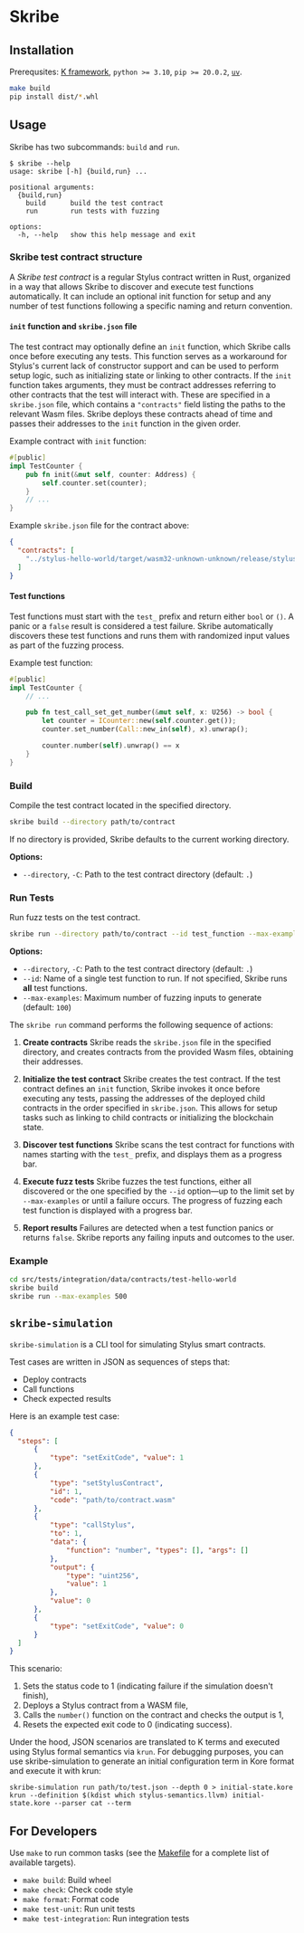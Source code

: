 # Skribe


## Installation

Prerequsites: [K framework](https://github.com/runtimeverification/k/releases/latest), `python >= 3.10`, `pip >= 20.0.2`, [`uv`](https://docs.astral.sh/uv/).

```bash
make build
pip install dist/*.whl
```
## Usage

Skribe has two subcommands: `build` and `run`.

```
$ skribe --help
usage: skribe [-h] {build,run} ...

positional arguments:
  {build,run}
    build      build the test contract
    run        run tests with fuzzing

options:
  -h, --help   show this help message and exit
```
### Skribe test contract structure

A *Skribe test contract* is a regular Stylus contract written in Rust, organized in a way that allows Skribe to discover
and execute test functions automatically. It can include an optional init function for setup and any number of test
functions following a specific naming and return convention.

#### `init` function and `skribe.json` file

The test contract may optionally define an `init` function, which Skribe calls once before executing any tests. This
function serves as a workaround for Stylus's current lack of constructor support and can be used to perform setup logic,
such as initializing state or linking to other contracts. If the `init` function takes arguments, they must be contract
addresses referring to other contracts that the test will interact with. These are specified in a `skribe.json` file,
which contains a `"contracts"` field listing the paths to the relevant Wasm files. Skribe deploys these contracts ahead
of time and passes their addresses to the `init` function in the given order.


Example contract with `init` function:

```rust
#[public]
impl TestCounter {
    pub fn init(&mut self, counter: Address) {
        self.counter.set(counter);
    }
    // ...
}
```

Example `skribe.json` file for the contract above:

```json
{
  "contracts": [
    "../stylus-hello-world/target/wasm32-unknown-unknown/release/stylus_hello_world.wasm"
  ]
}
```

#### Test functions

Test functions must start with the `test_` prefix and return either `bool` or `()`. A panic or a `false` result is
considered a test failure. Skribe automatically discovers these test functions and runs them with randomized input
values as part of the fuzzing process.

Example test function:

```rust
#[public]
impl TestCounter {
    // ...

    pub fn test_call_set_get_number(&mut self, x: U256) -> bool {
        let counter = ICounter::new(self.counter.get());
        counter.set_number(Call::new_in(self), x).unwrap();

        counter.number(self).unwrap() == x
    }
}
```

### Build

Compile the test contract located in the specified directory.

```bash
skribe build --directory path/to/contract
```

If no directory is provided, Skribe defaults to the current working directory.

**Options:**

* `--directory`, `-C`: Path to the test contract directory (default: `.`)

### Run Tests

Run fuzz tests on the test contract.

```bash
skribe run --directory path/to/contract --id test_function --max-examples 200
```

**Options:**

* `--directory`, `-C`: Path to the test contract directory (default: `.`)
* `--id`: Name of a single test function to run. If not specified, Skribe runs **all** test functions.
* `--max-examples`: Maximum number of fuzzing inputs to generate (default: `100`)

The `skribe run` command performs the following sequence of actions:

1. **Create contracts**
  Skribe reads the `skribe.json` file in the specified directory, and creates contracts from the provided Wasm files,
  obtaining their addresses.

2. **Initialize the test contract**
  Skribe creates the test contract. If the test contract defines an `init` function, Skribe invokes it once before
  executing any tests, passing the addresses of the deployed child contracts in the order specified in `skribe.json`.
  This allows for setup tasks such as linking to child contracts or initializing the blockchain state.

3. **Discover test functions**
  Skribe scans the test contract for functions with names starting with the `test_` prefix, and displays them as a
  progress bar.

4. **Execute fuzz tests**
  Skribe fuzzes the test functions, either all discovered or the one specified by the `--id` option—up to the limit set
  by `--max-examples` or until a failure occurs. The progress of fuzzing each test function is displayed with a progress
  bar.

5. **Report results**
  Failures are detected when a test function panics or returns `false`. Skribe reports any failing inputs and outcomes
  to the user.

### Example

```bash
cd src/tests/integration/data/contracts/test-hello-world
skribe build
skribe run --max-examples 500
```

## `skribe-simulation`

`skribe-simulation` is a CLI tool for simulating Stylus smart contracts.

Test cases are written in JSON as sequences of steps that:
- Deploy contracts  
- Call functions  
- Check expected results  

Here is an example test case:

```json
{
  "steps": [
      {
          "type": "setExitCode", "value": 1
      },
      {
          "type": "setStylusContract",
          "id": 1,
          "code": "path/to/contract.wasm"
      },
      {
          "type": "callStylus",
          "to": 1,
          "data": {
              "function": "number", "types": [], "args": []
          },
          "output": {
              "type": "uint256",
              "value": 1
          },
          "value": 0
      },
      {
          "type": "setExitCode", "value": 0
      }
  ]
}
```

This scenario:

1. Sets the status code to 1 (indicating failure if the simulation doesn't finish),
1. Deploys a Stylus contract from a WASM file,
1. Calls the `number()` function on the contract and checks the output is 1,
1. Resets the expected exit code to 0 (indicating success).

Under the hood, JSON scenarios are translated to K terms and executed using Stylus formal semantics via `krun`.
For debugging purposes, you can use skribe-simulation to generate an initial configuration term in Kore format and execute it with krun:

```shell
skribe-simulation run path/to/test.json --depth 0 > initial-state.kore
krun --definition $(kdist which stylus-semantics.llvm) initial-state.kore --parser cat --term
```

## For Developers

Use `make` to run common tasks (see the [Makefile](Makefile) for a complete list of available targets).

* `make build`: Build wheel
* `make check`: Check code style
* `make format`: Format code
* `make test-unit`: Run unit tests
* `make test-integration`: Run integration tests

